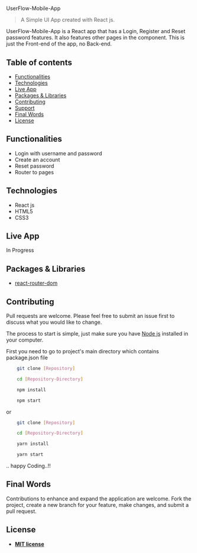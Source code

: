 # 
UserFlow-Mobile-App

> A Simple UI App created with React js.

UserFlow-Mobile-App is a React app that has a Login, Register and Reset password features. It also features other pages in the component. 
This is just the Front-end of the app, no Back-end.

## Table of contents
* [Functionalities](#functionalities)
* [Technologies](#technologies)
* [Live App](#live-app)
* [Packages & Libraries](#packages-&-libraries)
* [Contributing](#contributing)
* [Support](#support)
* [Final Words](#final-words)
* [License](#license)

## Functionalities

* Login with username and password
* Create an account
* Reset password
* Router to pages

## Technologies

* React js
* HTML5
* CSS3

## Live App

In Progress

## Packages & Libraries

* [react-router-dom](https://www.npmjs.com/package/react-router-dom)

## Contributing

Pull requests are welcome. Please feel free to submit an issue first to discuss what you would like to change.

The process to start is simple, just make sure you have [Node js](https://nodejs.org/en/) installed in your computer. 

First you need to go to project's main directory which contains package.json file

```bash
    git clone [Repository]

    cd [Repository-Directory]

    npm install

    npm start
```
or
```bash
    git clone [Repository]

    cd [Repository-Directory]

    yarn install

    yarn start
```
.. happy Coding..!!



## Final Words

Contributions to enhance and expand the application are welcome.
Fork the project, create a new branch for your feature, make changes, and submit a pull request.



## License

- **[MIT license](http://opensource.org/licenses/mit-license.php)**

